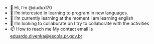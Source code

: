 - 👋 Hi, I’m @duduxl70
- 👀 I’m interested in learning to program in new languages.
- 🌱 I’m currently learning at the moment i am learning english
- 💞️ I’m looking to collaborate on I try to collaborate with the activities
- 📫 How to reach me My contact email is eduardo.divenka@escola.pr.gov.br

<!---
duduxl70/duduxl70 is a ✨ special ✨ repository because its `README.md` (this file) appears on your GitHub profile.
You can click the Preview link to take a look at your changes.
--->
